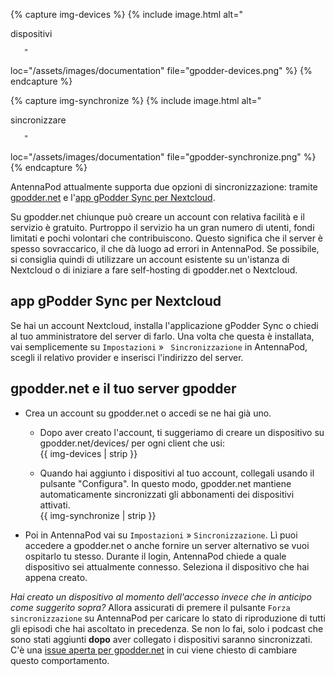{% capture img-devices %} {% include image.html alt="

dispositivi

       "

loc="/assets/images/documentation" file="gpodder-devices.png" %} {% endcapture
%}

{% capture img-synchronize %} {% include image.html alt="

sincronizzare

       "

loc="/assets/images/documentation" file="gpodder-synchronize.png" %} {%
endcapture %}

AntennaPod attualmente supporta due opzioni di sincronizzazione: tramite
[gpodder.net](https://gpodder.net/) e l'[app gPodder Sync per Nextcloud](https://apps.nextcloud.com/apps/gpoddersync).

Su gpodder.net chiunque può creare un account con relativa facilità e il
servizio è gratuito. Purtroppo il servizio ha un gran numero di utenti, fondi
limitati e pochi volontari che contribuiscono. Questo significa che il server è
spesso sovraccarico, il che dà luogo ad errori in AntennaPod. Se possibile, si
consiglia quindi di utilizzare un account esistente su un'istanza di Nextcloud o
di iniziare a fare self-hosting di gpodder.net o Nextcloud.

## app gPodder Sync per Nextcloud

Se hai un account Nextcloud, installa l'applicazione gPodder Sync o chiedi al
tuo amministratore del server di farlo. Una volta che questa è installata, vai
semplicemente su `Impostazioni` » ` Sincronizzazione` in AntennaPod, scegli il
relativo provider e inserisci l'indirizzo del server.

## gpodder.net e il tuo server gpodder

- Crea un account su gpodder.net o accedi se ne hai già uno.

   - Dopo aver creato l'account, ti suggeriamo di creare un dispositivo su
gpodder.net/devices/ per ogni client che usi:<br />{{ img-devices | strip }}

   - Quando hai aggiunto i dispositivi al tuo account, collegali usando il pulsante
"Configura". In questo modo, gpodder.net mantiene automaticamente sincronizzati
gli abbonamenti dei dispositivi attivati.<br />{{ img-synchronize | strip }}
- Poi in AntennaPod vai su `Impostazioni` » `Sincronizzazione`. Lì puoi accedere
a gpodder.net o anche fornire un server alternativo se vuoi ospitarlo tu stesso.
Durante il login, AntennaPod chiede a quale dispositivo sei attualmente
connesso. Seleziona il dispositivo che hai appena creato.

*Hai creato un dispositivo al momento dell'accesso invece che in anticipo come
suggerito sopra?* Allora assicurati di premere il pulsante
`Forza sincronizzazione` su AntennaPod per caricare lo stato di riproduzione di
tutti gli episodi che hai ascoltato in precedenza. Se non lo fai, solo i podcast
che sono stati aggiunti **dopo** aver collegato i dispositivi saranno
sincronizzati. C'è una [issue aperta per gpodder.net](https://github.com/gpodder/mygpo/issues/388)
in cui viene chiesto di cambiare questo comportamento.
